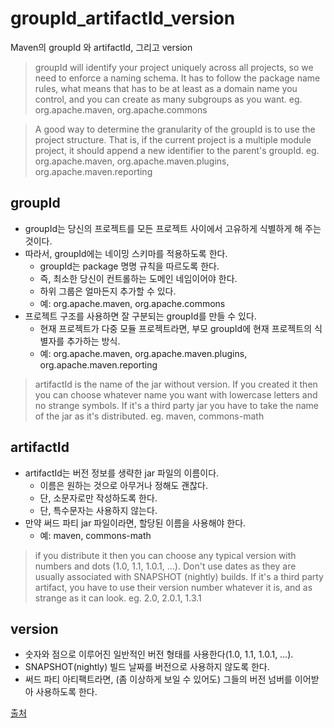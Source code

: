 # groupId_artifactId_version
Maven의 groupId 와 artifactId, 그리고 version

> groupId will identify your project uniquely across all projects, so we need to enforce a naming schema. It has to follow the package name rules, what means that has to be at least as a domain name you control, and you can create as many subgroups as you want.
eg. org.apache.maven, org.apache.commons

>A good way to determine the granularity of the groupId is to use the project structure. That is, if the current project is a multiple module project, it should append a new identifier to the parent's groupId.
eg. org.apache.maven, org.apache.maven.plugins, org.apache.maven.reporting

## groupId
* groupId는 당신의 프로젝트를 모든 프로젝트 사이에서 고유하게 식별하게 해 주는 것이다.
* 따라서, groupId에는 네이밍 스키마를 적용하도록 한다.
  - groupId는 package 명명 규칙을 따르도록 한다.
  - 즉, 최소한 당신이 컨트롤하는 도메인 네임이어야 한다.
  - 하위 그룹은 얼마든지 추가할 수 있다.
  - 예: org.apache.maven, org.apache.commons
* 프로젝트 구조를 사용하면 잘 구분되는 groupId를 만들 수 있다.
  - 현재 프로젝트가 다중 모듈 프로젝트라면, 부모 groupId에 현재 프로젝트의 식별자를 추가하는 방식.
  - 예: org.apache.maven, org.apache.maven.plugins, org.apache.maven.reporting
  
> artifactId is the name of the jar without version. If you created it then you can choose whatever name you want with lowercase letters and no strange symbols. If it's a third party jar you have to take the name of the jar as it's distributed.
eg. maven, commons-math

## artifactId
* artifactId는 버전 정보를 생략한 jar 파일의 이름이다.
  - 이름은 원하는 것으로 아무거나 정해도 괜찮다.
  - 단, 소문자로만 작성하도록 한다.
  - 단, 특수문자는 사용하지 않는다.
* 만약 써드 파티 jar 파일이라면, 할당된 이름을 사용해야 한다.
  - 예: maven, commons-math

> if you distribute it then you can choose any typical version with numbers and dots (1.0, 1.1, 1.0.1, …). Don't use dates as they are usually associated with SNAPSHOT (nightly) builds. If it's a third party artifact, you have to use their version number whatever it is, and as strange as it can look.
eg. 2.0, 2.0.1, 1.3.1

## version
* 숫자와 점으로 이루어진 일반적인 버전 형태를 사용한다(1.0, 1.1, 1.0.1, …).
* SNAPSHOT(nightly) 빌드 날짜를 버전으로 사용하지 않도록 한다.
* 써드 파티 아티팩트라면, (좀 이상하게 보일 수 있어도) 그들의 버전 넘버를 이어받아 사용하도록 한다.

[출처](https://johngrib.github.io/wiki/groupId-artifactId/#%ED%95%A8%EA%BB%98-%EC%9D%BD%EA%B8%B0)
